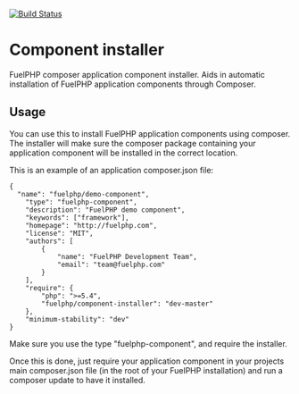 [![Build Status](https://travis-ci.org/fuelphp/component-installer.png?branch=master)](https://travis-ci.org/fuelphp/component-installer)

# Component installer


FuelPHP composer application component installer. Aids in automatic installation of FuelPHP application components through Composer.

## Usage

You can use this to install FuelPHP application components using composer. The installer will make sure the composer package containing
your application component will be installed in the correct location.

This is an example of an application composer.json file:

````
{
  "name": "fuelphp/demo-component",
    "type": "fuelphp-component",
    "description": "FuelPHP demo component",
    "keywords": ["framework"],
    "homepage": "http://fuelphp.com",
    "license": "MIT",
	"authors": [
		{
			"name": "FuelPHP Development Team",
			"email": "team@fuelphp.com"
		}
	],
	"require": {
		"php": ">=5.4",
		"fuelphp/component-installer": "dev-master"
	},
    "minimum-stability": "dev"
}
````

Make sure you use the type "fuelphp-component", and require the installer.

Once this is done, just require your application component in your projects main composer.json file
(in the root of your FuelPHP installation) and run a composer update to have it installed.
